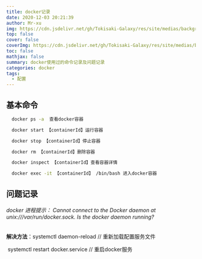 ```yaml
---
title: docker记录
date: 2020-12-03 20:21:39
author: Mr-xu
img: https://cdn.jsdelivr.net/gh/Tokisaki-Galaxy/res/site/medias/background.jpg
top: false
cover: false
coverImg: https://cdn.jsdelivr.net/gh/Tokisaki-Galaxy/res/site/medias/background.jpg
toc: false
mathjax: false
summary: docker使用过的命令记录及问题记录
categories: docker
tags:
  - 配置
---
```



## 基本命令
``` bash
  docker ps -a  查看docker容器

  docker start 【containerId】运行容器

  docker stop 【containerId】停止容器

  docker rm 【containerId】删除容器

  docker inspect 【containerId】查看容器详情

  docker exec -it 【containerId】 /bin/bash 进入docker容器
```


## 问题记录

###### docker 进程提示： Cannot connect to the Docker daemon at unix:///var/run/docker.sock. Is the docker daemon running?

**解决方法**：systemctl daemon-reload   // 重新加载配置服务文件

​					systemctl restart docker.service   // 重启docker服务